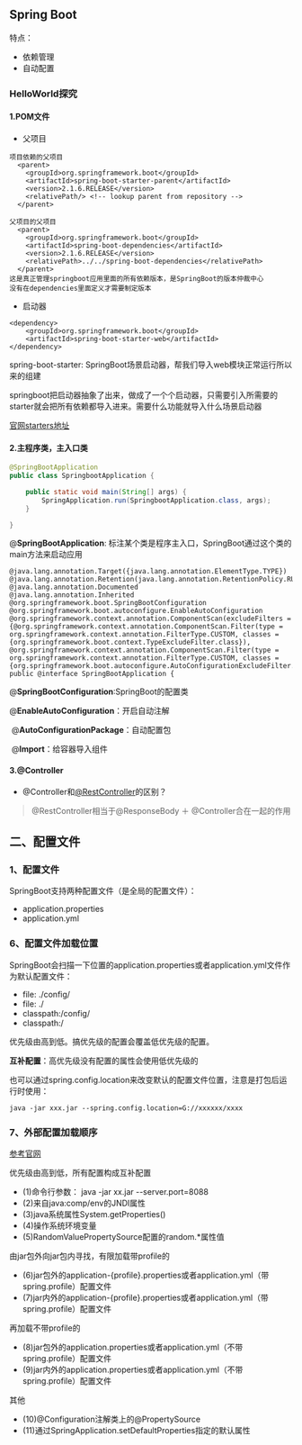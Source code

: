 ## Spring Boot

特点：
- 依赖管理
- 自动配置

### HelloWorld探究
#### 1.POM文件
- 父项目
```
项目依赖的父项目
  <parent>
    <groupId>org.springframework.boot</groupId>
    <artifactId>spring-boot-starter-parent</artifactId>
    <version>2.1.6.RELEASE</version>
    <relativePath/> <!-- lookup parent from repository -->
  </parent>
  
父项目的父项目
  <parent>
    <groupId>org.springframework.boot</groupId>
    <artifactId>spring-boot-dependencies</artifactId>
    <version>2.1.6.RELEASE</version>
    <relativePath>../../spring-boot-dependencies</relativePath>
  </parent>
这是真正管理springboot应用里面的所有依赖版本，是SpringBoot的版本仲裁中心
没有在dependencies里面定义才需要制定版本
```
- 启动器
```
<dependency>
    <groupId>org.springframework.boot</groupId>
    <artifactId>spring-boot-starter-web</artifactId>
</dependency>
```
spring-boot-starter: SpringBoot场景启动器，帮我们导入web模块正常运行所以来的组建

springboot把启动器抽象了出来，做成了一个个启动器，只需要引入所需要的starter就会把所有依赖都导入进来。需要什么功能就导入什么场景启动器

[官网starters地址](https://docs.spring.io/spring-boot/docs/2.1.6.RELEASE/reference/html/using-boot-build-systems.html#using-boot-starter)

#### 2.主程序类，主入口类

```java
@SpringBootApplication
public class SpringbootApplication {

	public static void main(String[] args) {
		SpringApplication.run(SpringbootApplication.class, args);
	}

}
```

@**SpringBootApplication**: 标注某个类是程序主入口，SpringBoot通过这个类的main方法来启动应用

```
@java.lang.annotation.Target({java.lang.annotation.ElementType.TYPE})
@java.lang.annotation.Retention(java.lang.annotation.RetentionPolicy.RUNTIME)
@java.lang.annotation.Documented
@java.lang.annotation.Inherited
@org.springframework.boot.SpringBootConfiguration
@org.springframework.boot.autoconfigure.EnableAutoConfiguration
@org.springframework.context.annotation.ComponentScan(excludeFilters = {@org.springframework.context.annotation.ComponentScan.Filter(type = org.springframework.context.annotation.FilterType.CUSTOM, classes = {org.springframework.boot.context.TypeExcludeFilter.class}), @org.springframework.context.annotation.ComponentScan.Filter(type = org.springframework.context.annotation.FilterType.CUSTOM, classes = {org.springframework.boot.autoconfigure.AutoConfigurationExcludeFilter.class})})
public @interface SpringBootApplication {
```

@**SpringBootConfiguration**:SpringBoot的配置类

@**EnableAutoConfiguration**：开启自动注解

​	@**AutoConfigurationPackage**：自动配置包

​	@**Import**：给容器导入组件

#### 3.@Controller
- @Controller和[@RestController](src/main/java/cn/fancychuan/springboot/controller/HelloControllerRest.java)的区别？
> @RestController相当于@ResponseBody ＋ @Controller合在一起的作用

## 二、配置文件



### 1、配置文件

SpringBoot支持两种配置文件（是全局的配置文件）：

- application.properties
- application.yml



### 6、配置文件加载位置

SpringBoot会扫描一下位置的application.properties或者application.yml文件作为默认配置文件：

- file: ./config/
- file: ./
- classpath:/config/
- classpath:/

优先级由高到低。搞优先级的配置会覆盖低优先级的配置。

**互补配置**：高优先级没有配置的属性会使用低优先级的

也可以通过spring.config.location来改变默认的配置文件位置，注意是打包后运行时使用：

```
java -jar xxx.jar --spring.config.location=G://xxxxxx/xxxx
```

### 7、外部配置加载顺序
[参考官网](https://docs.spring.io/spring-boot/docs/2.1.6.RELEASE/reference/htmlsingle/#boot-features-external-config)

优先级由高到低，所有配置构成互补配置
- (1)命令行参数： java -jar xx.jar --server.port=8088
- (2)来自java:comp/env的JNDI属性
- (3)java系统属性System.getProperties()
- (4)操作系统环境变量
- (5)RandomValuePropertySource配置的random.*属性值

由jar包外向jar包内寻找，有限加载带profile的
- (6)jar包外的application-{profile}.properties或者application.yml（带spring.profile）配置文件
- (7)jar内外的application-{profile}.properties或者application.yml（带spring.profile）配置文件

再加载不带profile的
- (8)jar包外的application.properties或者application.yml（不带spring.profile）配置文件
- (9)jar内外的application.properties或者application.yml（不带spring.profile）配置文件

其他
- (10)@Configuration注解类上的@PropertySource
- (11)通过SpringApplication.setDefaultProperties指定的默认属性





